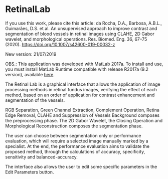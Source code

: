 # RetinalLab

If you use this work, please cite this article:
da Rocha, D.A., Barbosa, A.B.L., Guimarães, D.S. et al. An unsupervised approach to improve contrast and segmentation of blood vessels in retinal images using CLAHE, 2D Gabor wavelet, and morphological operations. Res. Biomed. Eng. 36, 67–75 (2020). https://doi.org/10.1007/s42600-019-00032-z

New version: 21/07/2019

OBS.: This application was developed with MatLab 2017a. To install and use, you must install MatLab Runtime compatible with release R2017a (9.2 version), available [here](https://www.mathworks.com/products/compiler/matlab-runtime.html).

The Retinal Lab is a graphical interface that allows the application of image processing methods in retinal fundus images, verifying the effect of each method, based on an order of application for contrast enhancement and segmentation of the vessels.

RGB Separation, Green Channel Extraction, Complement Operation, Retina Edge Removal, CLAHE and Suppression of Vessels Background composes the preprocessing phase. The 2D Gabor Wavelet, the Closing Operation and Morphological Reconstruction composes the segmentation phase.

The user can choose between segmentation only or performance evaluation, which will require a selected image manually marked by a specialist. At the end, the performance evaluation aims to validate the proposed method, through the calculations of accuracy, specificity, sensitivity and balanced-accuracy.

The interface also allows the user to edit some specific parameters in the Edit Parameters button.
